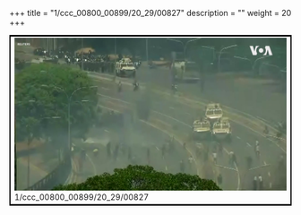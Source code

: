 +++
title = "1/ccc_00800_00899/20_29/00827"
description = ""
weight = 20
+++

<table style="border:2px solid black;max-width:800px;max-height:800px;" 
><tr><td>
<img class="center-fit-jpg"
src="/jpg_/aaa_20190430_NxaOmWaI8sI_00826.jpg">
1/ccc_00800_00899/20_29/00827
</img></td></tr></table>
